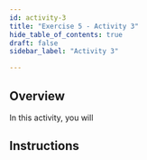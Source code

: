 ```yaml
---
id: activity-3
title: "Exercise 5 - Activity 3"
hide_table_of_contents: true
draft: false
sidebar_label: "Activity 3"

---
```



## Overview
In this activity, you will 

## Instructions

